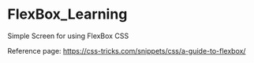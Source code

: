 # FlexBox_Learning
Simple Screen for using FlexBox CSS

Reference page: https://css-tricks.com/snippets/css/a-guide-to-flexbox/

